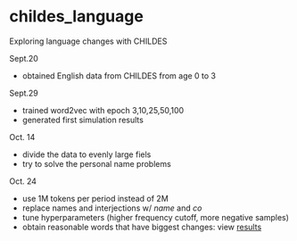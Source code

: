 # childes_language
Exploring language changes with CHILDES

Sept.20
* obtained English data from CHILDES from age 0 to 3

Sept.29
* trained word2vec with epoch 3,10,25,50,100
* generated first simulation results

Oct. 14
* divide the data to evenly large fiels
* try to solve the personal name problems

Oct. 24
* use 1M tokens per period instead of 2M
* replace names and interjections w/ $name$ and $co$
* tune hyperparameters (higher frequency cutoff, more negative samples)
* obtain reasonable words that have biggest changes: view [results](https://docs.google.com/document/d/1ITNZHy1j_Vy1Em7VG6Dao7NRUMWtvqfNis8yN0tBC3w/edit?usp=sharing)
